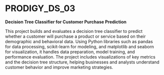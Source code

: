 # PRODIGY_DS_03
**Decision Tree Classifier for Customer Purchase Prediction**

This project builds and evaluates a decision tree classifier to predict whether a customer will purchase a product or service based on their demographic and behavioral data. Using Python libraries such as pandas for data processing, scikit-learn for modeling, and matplotlib and seaborn for visualization, it handles data preparation, model training, and performance evaluation. The project includes visualizations of key metrics and the decision tree structure, helping businesses and analysts understand customer behavior and improve marketing strategies.
